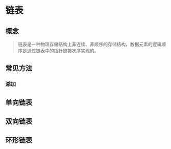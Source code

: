 # 链表

## 概念

> 链表是一种物理存储结构上非连续、非顺序的存储结构，数据元素的逻辑顺序是通过链表中的指针链接次序实现的。



## 常见方法

### 添加

## 单向链表

## 双向链表

## 环形链表